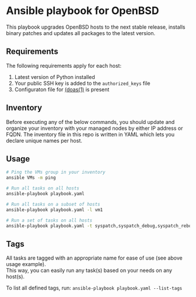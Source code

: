 # Ansible playbook for OpenBSD

This playbook upgrades OpenBSD hosts to the next stable release, installs binary
patches and updates all packages to the latest version. 

## Requirements
The following requirements apply for each host:
1. Latest version of Python installed
2. Your public SSH key is added to the `authorized_keys` file
3. Configuraton file for [(doas(1)](https://man.openbsd.org/doas) is present

## Inventory
Before executing any of the below commands, you should update and organize your inventory 
with your managed nodes by either IP address or FQDN. The inventory file in this repo is 
written in YAML which lets you declare unique names per host.

## Usage
```sh
# Ping the VMs group in your inventory
ansible VMs -m ping

# Run all tasks on all hosts
ansible-playbook playbook.yaml

# Run all tasks on a subset of hosts
ansible-playbook playbook.yaml -l vm1

# Run a set of tasks on all hosts
ansible-playbook playbook.yaml -t syspatch,syspatch_debug,syspatch_reboot
```

## Tags
All tasks are tagged with an appropriate name for ease of use (see above usage example).\
This way, you can easily run any task(s) based on your needs on any host(s).

To list all defined tags, run: `ansible-playbook playbook.yaml --list-tags`
